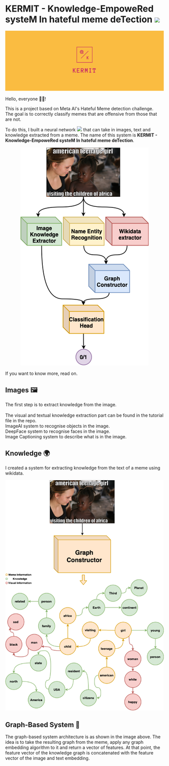 <h1> KERMIT - Knowledge-EmpoweRed systeM In hateful meme deTection <img src='https://media1.giphy.com/media/7Xtdpym8IzRj0u2HXc/giphy.gif?cid=790b76117cbbcf29e1036577d30c5ca11ccc0b66aa08cc5a&rid=giphy.gif&ct=s' width="30"> </h1>

<p align="center">
  <img src="/images/logo/facebook_cover_photo_2.png" />
</p>

Hello, everyone 👋🏻!

This is a project based on Meta AI's Hateful Meme detection challenge. <br>
The goal is to correctly classify memes that are offensive from those that are not. 

To do this, I built a neural network <img src='https://www.onlygfx.com/wp-content/uploads/2021/09/brain-clipart.png' width="20"> that can take in images, text and knowledge extracted from a meme. 
The name of this system is **KERMIT - Knowledge-EmpoweRed systeM In hateful meme deTection**. 

<p align="center">
  <img src="/images/ArchAltoLivello.png" />
</p>


If you want to know more, read on. 

<h2> Images 🖼 </h2>
The first step is to extract knowledge from the image.<br>
<br>
The visual and textual knowledge extraction part can be found in the tutorial file in the repo. <br>
ImageAI system to recognise objects in the image.<br>
DeepFace system to recognise faces in the image.<br>
Image Captioning system to describe what is in the image.<br>

<h2> Knowledge 🌍 </h2>
I created a system for extracting knowledge from the text of a meme using wikidata. <br>

<p align="center">
  <img src="/images/KGPipelineCatchy_auto.png" />
</p>

<h2> Graph-Based System 🚀 </h2>
The graph-based system architecture is as shown in the image above. 
The idea is to take the resulting graph from the meme, apply any graph embedding algorithm to it and return a vector of features. At that point, the feature vector of the knowledge graph is concatenated with the feature vector of the image and text embedding. 


